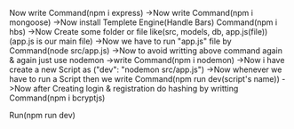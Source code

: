 Now write Command(npm i express)
->Now write Command(npm i mongoose)
->Now install Templete Engine(Handle Bars) Command(npm i hbs)
->Now Create some folder or file like(src, models, db, app.js(file)) (app.js is our main file)
->Now we have to run "app.js" file by Command(node src/app.js)
->Now to avoid writting above command again & again just use nodemon
->write Command(npm i nodemon)
->Now i have create a new Script as ("dev": "nodemon src/app.js")
->Now whenever we have to run a Script then we write Command(npm run dev(script's name))
->Now after Creating login & registration do hashing by writting Command(npm i bcryptjs)

Run(npm run dev)
